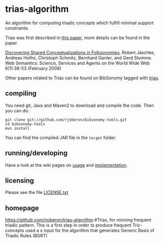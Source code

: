 trias-algorithm
===============

An algorithm for computing triadic concepts which fulfill minimal support constraints. 

Trias was first described in 
[this paper](http://www.bibsonomy.org/bibtex/2797d40e05a48f4343d7695dac87b5870/jaeschke), more details can be found in the paper 

[Discovering Shared Conceptualizations in Folksonomies](http://www.bibsonomy.org/bibtex/218e8babe208fae2c0342438617b0ec31/jaeschke).
Robert Jäschke, Andreas Hotho, Christoph Schmitz, Bernhard Ganter, and Gerd Stumme. Web Semantics: Science, Services and Agents on the World Wide Web 6(1):38-53 (February 2008)

Other papers related to Trias can be found on BibSonomy tagged with [trias](http://www.bibsonomy.org/user/jaeschke/trias).


compiling
---------

You need git, Java and Maven2 to download and compile the code. Then
you can do:

```shell
git clone git://github.com/rjoberon/bibsonomy-tools.git
cd bibsonomy-tools
mvn install 
```
You can find the compiled JAR file in the `target` folder. 

running/developing
------------------

Have a look at the wiki pages on [usage](https://github.com/rjoberon/trias-algorithm/wiki/Usage) and [implementation](https://github.com/rjoberon/trias-algorithm/wiki/Implementation).

licensing 
--------- 

Please see the file [LICENSE.txt](https://github.com/rjoberon/trias-algorithm/blob/master/LICENSE.txt)

homepage
--------

https://github.com/rjoberon/trias-algorithm
#Trias, for minning frequent triadic pattern. This is a first step in order to produce frequent Tric-concepts used a s input for the algorithm that generates Generic Basis of Triadic Rules (BGRT)

